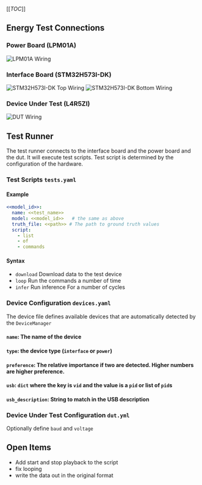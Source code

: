 [[_TOC_]]

## Energy Test Connections

### Power Board (LPM01A)
![LPM01A Wiring](img/LPM01A.jpg)
### Interface Board (STM32H573I-DK)
![STM32H573I-DK Top Wiring](img/STM32H573I-DK-Top.png)
![STM32H573I-DK Bottom Wiring](img/STM32H573I-DK-Bottom.png)
### Device Under Test (L4R5ZI)
![DUT Wiring](img/L4R5ZI.png)

## Test Runner
The test runner connects to the interface board and the power board and the dut.  It will execute test scripts.
Test script is determined by the configuration of the hardware.

### Test Scripts `tests.yaml`
#### Example
```yaml
<<model_id>>:
  name: <<test_name>>
  model: <<model_id>>   # the same as above
  truth_file: <<path>> # The path to ground truth values
  script:
    - list
    - of
    - commands
```

#### Syntax

- `download` Download data to the test device
- `loop` Run the commands a number of time
- `infer` Run inference For a number of cycles

### Device Configuration `devices.yaml`
The device file defines available devices that are automatically detected by the `DeviceManager`

#### `name`: The name of the device
#### `type`: the device type (`interface` or `power`)
#### `preference`: The relative importance if two are detected.  Higher numbers are higher preference.
#### `usb`: `dict` where the key is `vid` and the value is a `pid` or list of `pid`s
#### `usb_description`: String to match in the USB description

### Device Under Test Configuration `dut.yml`
Optionally define `baud` and `voltage`

## Open Items
- Add start and stop playback to the script
- fix looping
- write the data out in the original format
